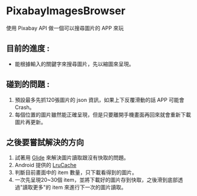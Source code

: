 # PixabayImagesBrowser

使用 Pixabay API 做一個可以搜尋圖片的 APP 來玩

## 目前的進度 :

- 能根據輸入的關鍵字來搜尋圖片，先以縮圖來呈現。

## 碰到的問題 :

1. 預設最多先抓120張圖片的 json 資訊，如果上下反覆滑動的話 APP 可能會 Crash。
2. 每個位置的圖片雖然能正確呈現，但是只要離開手機畫面再回來就會重新下載圖片再更新。

## 之後要嘗試解決的方向

1. 試著用 [Glide](https://github.com/bumptech/glide) 來解決圖片讀取跟沒有快取的問題。
2. Android 提供的 [LruCache](https://developer.android.com/reference/android/util/LruCache)
3. 判斷目前畫面中的 item 數量，只下載看得到的圖片。
4. 一次先呈現20~30個 item，並將下載好的圖片存到快取，之後滑到底部透過"讀取更多"的 item 來進行下一次的圖片讀取。
